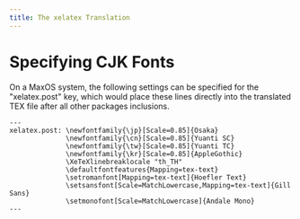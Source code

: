 ```yaml
---
title: The xelatex Translation
---
```



# Specifying CJK Fonts

On a MaxOS system, the following settings can be specified for the
"xelatex.post" key, which would place these lines directly into the translated
TEX file after all other packages inclusions.

    ---
    xelatex.post: \newfontfamily{\jp}[Scale=0.85]{Osaka}
                  \newfontfamily{\cn}[Scale=0.85]{Yuanti SC}
                  \newfontfamily{\tw}[Scale=0.85]{Yuanti TC}
                  \newfontfamily{\kr}[Scale=0.85]{AppleGothic}
                  \XeTeXlinebreaklocale "th_TH"
                  \defaultfontfeatures{Mapping=tex-text}
                  \setromanfont[Mapping=tex-text]{Hoefler Text}
                  \setsansfont[Scale=MatchLowercase,Mapping=tex-text]{Gill Sans}
                  \setmonofont[Scale=MatchLowercase]{Andale Mono}
    ---





